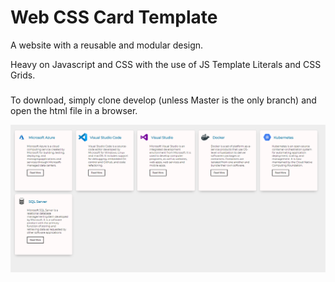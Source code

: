 # Web CSS Card Template
A website with a reusable and modular design.

Heavy on Javascript and CSS with the use of JS Template Literals and CSS Grids.

###
To download, simply clone develop (unless Master is the only branch) and open the html file in a browser.

![Progress as of 10/26/19](/progress1.PNG?raw=true "Optional Title") 
